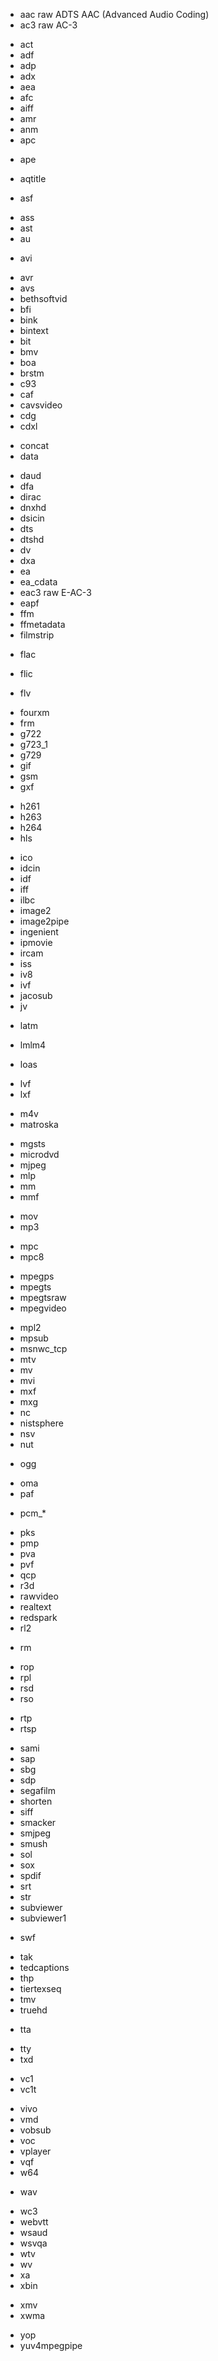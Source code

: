 + aac                   raw ADTS AAC (Advanced Audio Coding)
+ ac3                   raw AC-3
- act
- adf
- adp
- adx
- aea
- afc
- aiff
- amr
- anm
- apc
+ ape
- aqtitle
+ asf
- ass
- ast
- au
+ avi
- avr
- avs
- bethsoftvid
- bfi
- bink
- bintext
- bit
- bmv
- boa
- brstm
- c93
- caf
- cavsvideo
- cdg
- cdxl
+ concat
+ data
- daud
- dfa
- dirac
- dnxhd
- dsicin
- dts
- dtshd
- dv
- dxa
- ea
- ea_cdata
- eac3                  raw E-AC-3
- eapf
- ffm
- ffmetadata
- filmstrip
+ flac
- flic
+ flv
- fourxm
- frm
- g722
- g723_1
- g729
- gif
- gsm
- gxf
+ h261
+ h263
+ h264
+ hls
- ico
- idcin
- idf
- iff
- ilbc
- image2
- image2pipe
- ingenient
- ipmovie
- ircam
- iss
- iv8
- ivf
- jacosub
- jv
+ latm
- lmlm4
+ loas
- lvf
- lxf
+ m4v
+ matroska
- mgsts
- microdvd
- mjpeg
- mlp
- mm
- mmf
+ mov
+ mp3
- mpc
- mpc8
+ mpegps
+ mpegts
+ mpegtsraw
+ mpegvideo
- mpl2
- mpsub
- msnwc_tcp
- mtv
- mv
- mvi
- mxf
- mxg
- nc
- nistsphere
- nsv
- nut
+ ogg
- oma
- paf
+ pcm_*
- pks
- pmp
- pva
- pvf
- qcp
- r3d
- rawvideo
- realtext
- redspark
- rl2
+ rm
- rop
- rpl
- rsd
- rso
+ rtp
+ rtsp
- sami
- sap
- sbg
- sdp
- segafilm
- shorten
- siff
- smacker
- smjpeg
- smush
- sol
- sox
- spdif
- srt
- str
- subviewer
- subviewer1
+ swf
- tak
- tedcaptions
- thp
- tiertexseq
- tmv
- truehd
+ tta
- tty
- txd
+ vc1
+ vc1t
- vivo
- vmd
- vobsub
- voc
- vplayer
- vqf
- w64
+ wav
- wc3
- webvtt
- wsaud
- wsvqa
- wtv
- wv
- xa
- xbin
+ xmv
+ xwma
- yop
- yuv4mpegpipe
